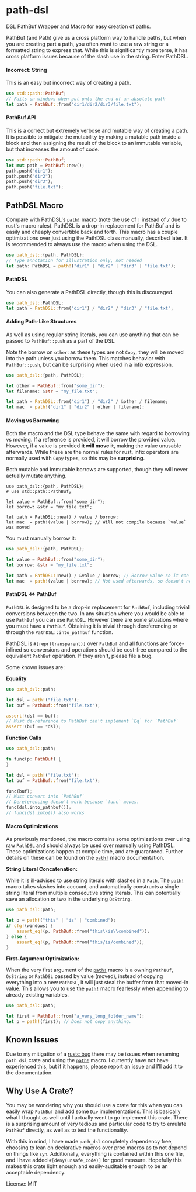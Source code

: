 # path-dsl

DSL PathBuf Wrapper and Macro for easy creation of paths.

PathBuf (and Path) give us a cross platform way to handle paths,
but when you are creating part a path, you often want to
use a raw string or a formatted string to express that. While
this is significantly more terse, it has cross platform issues
because of the slash use in the string. Enter PathDSL.

#### **Incorrect:** String

This is an easy but incorrect way of creating a path.

```rust
use std::path::PathBuf;
// Fails on windows when put onto the end of an absolute path
let path = PathBuf::from("dir1/dir2/dir3/file.txt");

```

#### PathBuf API

This is a correct but extremely verbose and mutable way of creating a path.
It is possible to mitigate the mutability by making a mutable path inside a block
and then assigning the result of the block to an immutable variable, but that increases
the amount of code.

```rust
use std::path::PathBuf;
let mut path = PathBuf::new();
path.push("dir1");
path.push("dir2");
path.push("dir3");
path.push("file.txt");
```

## PathDSL Macro

Compare with PathDSL's [`path!`](https://docs.rs/path-dsl/0.3.0/path_dsl/macro.path.html) macro (note the use of `|` instead of `/` due to rust's macro rules).
PathDSL is a drop-in replacement for PathBuf and is easily and cheaply convertible back and forth. This
macro has a couple optimizations over just using the PathDSL class manually, described later. It is
recommended to always use the macro when using the DSL.

```rust
use path_dsl::{path, PathDSL};
// Type annotation for illustration only, not needed
let path: PathDSL = path!("dir1" | "dir2" | "dir3" | "file.txt");

```

#### PathDSL

You can also generate a PathDSL directly, though this is discouraged.

```rust
use path_dsl::PathDSL;
let path = PathDSL::from("dir1") / "dir2" / "dir3" / "file.txt";

```

#### Adding Path-Like Structures

As well as using regular string literals, you can use anything that can be passed to `PathBuf::push`
as a part of the DSL.

Note the borrow on `other`: as these types are not `Copy`, they will be moved
into the path unless you borrow them. This matches behavior with `PathBuf::push`, but can be surprising
when used in a infix expression.

```rust
use path_dsl::{path, PathDSL};

let other = PathBuf::from("some_dir");
let filename: &str = "my_file.txt";

let path = PathDSL::from("dir1") / "dir2" / &other / filename;
let mac  = path!("dir1" | "dir2" | other | filename);

```

#### Moving vs Borrowing

Both the macro and the DSL type behave the same with regard to borrowing vs moving. If a
reference is provided, it will borrow the provided value. However, if a value is provided
**it will move it**, making the value unusable afterwards. While these are the normal rules
for rust, infix operators are normally used with `Copy` types, so this may be **surprising**.

Both mutable and immutable borrows are supported, though they will never actually mutate anything.

```rust,compile_fail
use path_dsl::{path, PathDSL};
# use std::path::PathBuf;

let value = PathBuf::from("some_dir");
let borrow: &str = "my_file.txt";

let path = PathDSL::new() / value / borrow;
let mac  = path!(value | borrow); // Will not compile because `value` was moved
```

You must manually borrow it:

```rust
use path_dsl::{path, PathDSL};

let value = PathBuf::from("some_dir");
let borrow: &str = "my_file.txt";

let path = PathDSL::new() / &value / borrow; // Borrow value so it can be used later
let mac  = path!(value | borrow); // Not used afterwards, so doesn't need a borrow

```

#### PathDSL <=> PathBuf

`PathDSL` is designed to be a drop-in replacement for `PathBuf`, including trivial conversions
between the two. In any situation where you would be able to use `PathBuf` you can use
`PathDSL`. However there are some situations where you must have a `PathBuf`. Obtaining it
is trivial through dereferencing or through the `PathDSL::into_pathbuf` function.

PathDSL is `#[repr(transparent)]` over `PathBuf` and all functions are force-inlined so
conversions and operations should be cost-free compared to the equivalent `PathBuf` operation.
If they aren't, please file a bug.

Some known issues are:

**Equality**

```rust
use path_dsl::path;

let dsl = path!("file.txt");
let buf = PathBuf::from("file.txt");

assert!(dsl == buf);
// Must de-reference to PathBuf can't implement `Eq` for `PathBuf`
assert!(buf == *dsl);
```

**Function Calls**

```rust
use path_dsl::path;

fn func(p: PathBuf) {
}

let dsl = path!("file.txt");
let buf = PathBuf::from("file.txt");

func(buf);
// Must convert into `PathBuf`
// Dereferencing doesn't work because `func` moves.
func(dsl.into_pathbuf());
// func(dsl.into()) also works
```

#### Macro Optimizations

As previously mentioned, the macro contains some optimizations over using raw `PathDSL` and should always
be used over manually using PathDSL. These optimizations happen at compile time, and are guaranteed.
Further details on these can be found on the [`path!`](https://docs.rs/path-dsl/0.3.0/path_dsl/macro.path.html) macro documentation.

**String Literal Concatenation:**

While it is ill-advised to use string literals with slashes in a `Path`, The [`path!`](https://docs.rs/path-dsl/0.3.0/path_dsl/macro.path.html) macro
takes slashes into account, and automatically constructs a single string literal from multiple
consecutive string literals. This can potentially save an allocation or two in the underlying
`OsString`.

```rust
use path_dsl::path;

let p = path!("this" | "is" | "combined");
if cfg!(windows) {
    assert_eq!(p, PathBuf::from("this\\is\\combined"));
} else {
    assert_eq!(p, PathBuf::from("this/is/combined"));
}
```

**First-Argument Optimization:**

When the very first argument of the [`path!`](https://docs.rs/path-dsl/0.3.0/path_dsl/macro.path.html) macro is a owning `PathBuf`, `OsString` or `PathDSL`
passed by value (moved), instead of copying everything into a new `PathDSL`, it will just steal the
buffer from that moved-in value. This allows you to use the [`path!`](https://docs.rs/path-dsl/0.3.0/path_dsl/macro.path.html) macro fearlessly when appending
to already existing variables.

```rust
use path_dsl::path;

let first = PathBuf::from("a_very_long_folder_name");
let p = path!(first); // Does not copy anything.

```

## Known Issues

Due to my mitigation of a [rustc bug](https://github.com/rust-lang/rust/issues/63460) there may be
issues when renaming `path_dsl` crate and using the [`path!`](https://docs.rs/path-dsl/0.3.0/path_dsl/macro.path.html) macro. I currently have not have experienced this,
but if it happens, please report an issue and I'll add it to the documentation.

## Why Use A Crate?

You may be wondering why you should use a crate for this when you can easily wrap `PathBuf` and
add some `Div` implementations. This is basically what I thought as well until I actually went
to go implement this crate. There is a surprising amount of very tedious and particular code to try to emulate
`PathBuf` directly, as well as to test the functionality.

With this in mind, I have made `path_dsl` completely dependency free, choosing to lean on declarative
macros over proc macros as to not depend on things like `syn`. Additionally, everything is contained within
this one file, and I have added `#[deny(unsafe_code)]` for good measure. Hopefully this makes this crate light
enough and easily-auditable enough to be an acceptable dependency.

License: MIT
